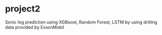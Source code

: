 # project2
Sonic log prediction using XGBoost, Random Forest, LSTM by using drilling data provided by ExxonMobil
